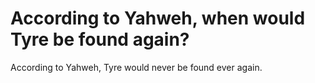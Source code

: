# According to Yahweh, when would Tyre be found again?

According to Yahweh, Tyre would never be found ever again.
